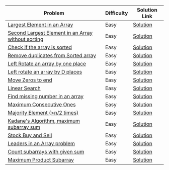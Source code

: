 | Problem                                                                                                         | Difficulty | Solution Link                                                                                                               |
|-----------------------------------------------------------------------------------------------------------------|------------|-----------------------------------------------------------------------------------------------------------------------------|
| [Largest Element in an Array](https://www.geeksforgeeks.org/c-program-find-largest-element-array/)              | Easy       | [Solution](https://practice.geeksforgeeks.org/problems/largest-element-in-array4009/1)                                      |
| [Second Largest Element in an Array without sorting](https://www.geeksforgeeks.org/find-second-largest-element-array/) | Easy       | [Solution](https://practice.geeksforgeeks.org/problems/second-largest3735/1)                                                |
| [Check if the array is sorted](https://www.geeksforgeeks.org/array-sorted-not-iterative-recursive/)             | Easy       | [Solution](https://practice.geeksforgeeks.org/problems/check-if-an-array-is-sorted0701/1)                                   |
| [Remove duplicates from Sorted array](https://www.geeksforgeeks.org/remove-duplicates-sorted-array/)            | Easy       | [Solution](https://practice.geeksforgeeks.org/problems/remove-duplicate-elements-from-sorted-array/1)                       |
| [Left Rotate an array by one place](https://www.geeksforgeeks.org/array-rotation/)                              | Easy       | [Solution](https://practice.geeksforgeeks.org/problems/reversal-algorithm5340/1)                                            |
| [Left rotate an array by D places](https://www.geeksforgeeks.org/array-rotation/)                               | Easy       | [Solution](https://practice.geeksforgeeks.org/problems/rotate-array-by-n-elements/0)                                        |
| [Move Zeros to end](https://www.geeksforgeeks.org/move-zeroes-end-array/)                                       | Easy       | [Solution](https://practice.geeksforgeeks.org/problems/move-all-zeroes-to-end-of-array0751/1)                               |
| [Linear Search](https://www.geeksforgeeks.org/linear-search/)                                                   | Easy       | [Solution](https://practice.geeksforgeeks.org/problems/searching-a-number0324/1)                                            |
| [Find missing number in an array](https://www.geeksforgeeks.org/find-the-missing-number/)                       | Easy       | [Solution](https://practice.geeksforgeeks.org/problems/missing-number-in-array1416/1)                                       |
| [Maximum Consecutive Ones](https://www.geeksforgeeks.org/maximum-consecutive-ones-or-zeros-in-a-binary-array/)  | Easy       | [Solution](https://practice.geeksforgeeks.org/problems/max-consecutive-ones/1)                                              |
| [Majority Element (>n/2 times)](https://www.geeksforgeeks.org/majority-element/)                                | Easy       | [Solution](https://practice.geeksforgeeks.org/problems/majority-element-1587115620/1)                                       |
| [Kadane's Algorithm, maximum subarray sum](https://www.geeksforgeeks.org/largest-sum-contiguous-subarray/)       | Easy       | [Solution](https://practice.geeksforgeeks.org/problems/kadanes-algorithm-1587115620/1)                                      |
| [Stock Buy and Sell](https://www.geeksforgeeks.org/stock-buy-sell/)                                               | Easy       | [Solution](https://practice.geeksforgeeks.org/problems/stock-buy-and-sell-1587115621/1)                                     |
| [Leaders in an Array problem](https://www.geeksforgeeks.org/leaders-in-an-array/)                               | Easy       | [Solution](https://practice.geeksforgeeks.org/problems/leaders-in-an-array-1587115620/1)                                    |
| [Count subarrays with given sum](https://www.geeksforgeeks.org/number-subarrays-sum-exactly-equal-k/)             | Easy       | [Solution](https://practice.geeksforgeeks.org/problems/number-of-subarrays-with-given-sum/1)                                 |
| [Maximum Product Subarray](https://www.geeksforgeeks.org/maximum-product-subarray/)                              | Easy       | [Solution](https://practice.geeksforgeeks.org/problems/maximum-product-subarray3604/1)                                      |

